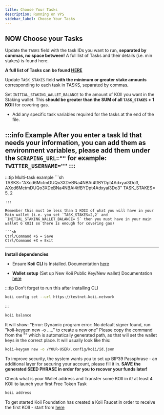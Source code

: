 ```yaml
---
title: Choose Your Tasks
description: Running on VPS
sidebar_label: Choose Your Tasks
---
```


## NOW Choose your Tasks

Update the `TASKS` field with the task IDs you want to run, **separated by commas, no space between!** A full list of Tasks and their details (i.e. min stakes) is found here.

**A full list of Tasks can be found [HERE](/faq/documentations/#full-list-of-tasks-for-vps)**

Update `TASK_STAKES` field **with the minimum or greater stake amounts** corresponding to each task in TASKS, separated by commas.

Set `INITIAL_STAKING_WALLET_BALANCE` to the amount of KOII you want in the Staking wallet. This **should be greater than the SUM of all `TASK_STAKES` + 1 KOII** for covering gas.

   - Add any specific task variables required for the tasks at the end of the file.

   :::info Example
   After you enter a task Id that needs your information, you can add them as environment variables,
   please add them under the `SCRAPING_URL=""`
   for example: `TWITTER_USERNAME=""`
   :::
   ---

   :::tip Multi-task example
      ```sh
   TASKS="AXcd6MctmDUQo3XDeBNa4NBAi4tfBYDpt4Adxyai3Do3, AXcd6MctmDUQo3XDeBNa4NBAi4tfBYDpt4Adxyai3Do3"
   TASK_STAKES= 5, 2
   ```
   :::

Remember this must be less than 1 KOII of what you will have in your Main wallet (i.e. you set `TASK_STAKES=2,2` and `INITIAL_STAKING_WALLET_BALANCE= 5` then you must have in your main wallet 6 KOII so there is enough for covering gas)

```sh
Ctrl/Command +S = Save
Ctrl/Command +X = Exit
```
---

**Install dependencies**
 - Ensure **Koii CLI** is Installed. Documentation [here](/develop/command-line-tool/koii-cli/install-cli)

 - **Wallet setup** (Set up New Koii Public Key/New wallet) Documentation [here](/develop/command-line-tool/koii-cli/create-wallet)

:::tip
Don't forget to run this after installing CLI

```sh
koii config set --url https://testnet.koii.network
```

:::

```sh
koii balance
```

It will show: "Error: Dynamic program error: No default signer found, run "koii-keygen new -o ....." to create a new one" Please copy the command from the "" which is automatically generated path, as that will set the wallet keys in the correct place. It will usually look like this:

```sh
koii-keygen new -o /YOUR-USER/.config/koii/id.json
```

To improve security, the system wants you to set up BIP39 Passphrase - an additional layer for securing your account, please fill it in. **SAVE the generated SEED PHRASE in order for you to recover your funds later!**

Check what is your Wallet address and Transfer some KOII in it! at least 4 KOII to launch your first Free Token Task

```sh
koii address
```

To get started Koii Foundation has created a Koii Faucet in order to receive the first KOII - start from [here](/develop/command-line-tool/koii-cli/send-and-receive-tokens)
